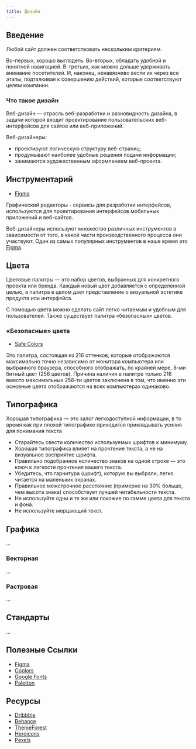 ```yaml
---
title: Дизайн
---
```


## Введение
Любой сайт должен соответствовать нескольким критериям.

Во-первых, хорошо выглядеть.
Во-вторых, обладать удобной и понятной навигацией.
В-третьих, как можно дольше удерживать внимание посетителей.
И, наконец, ненавязчиво вести их через все этапы, подталкивая к совершению действий, которые соответствуют целям компании.

### Что такое дизайн
Веб-дизайн — отрасль веб-разработки и разновидность дизайна, в задачи которой входит проектирование пользовательских 
веб-интерфейсов для сайтов или веб-приложений.

Веб-дизайнеры:

- проектируют логическую структуру веб-страниц;
- продумывают наиболее удобные решения подачи информации;
- занимаются художественным оформлением веб-проекта.

## Инструментарий
- [Figma](https://figma.com)

Графический редакторы - сервисы для разработки интерфейсов, используются для проектирования интерфейсов мобильных 
приложений и веб-сайтов.

Веб-дизайнеры используют множество различных инструментов в зависимости от того, в какой части производственного 
процесса они участвуют. Один из самых популярных инструментов в наше время это [Figma](https://figma.com).

## Цвета
Цветовые палитры — это набор цветов, выбранных для конкретного проекта или бренда. Каждый новый цвет добавляется с 
определенной целью, а палитра в целом дает представление о визуальной эстетике продукта или интерфейса.

С помощью цвета можно сделать сайт легко читаемым и удобным для пользователей. Также существует палитра 
«безопасных» цветов.

### «Безопасные» цвета
- [Safe Colors](https://colorscheme.ru/web-safe-colors.html)

Это палитра, состоящая из 216 оттенков, которые отображаются максимально точно независимо от 
монитора компьютера или выбранного браузера, способного отображать, по крайней мере, 8-ми битный цвет (256 цветов). 
Причина наличия в палитре только 216 вместо максимальных 256-ти цветов заключена в том, что именно эти основные цвета 
отображаются на всех компьютерах одинаково.

## Типографика
Хорошая типографика — это залог легкодоступной информации, в то время как при плохой типографике приходится 
прикладывать усилия для понимания текста

- Старайтесь свести количество используемых шрифтов к минимуму.
- Хорошая типографика влияет на прочтение текста, а не на визуальное восприятие шрифта.
- Правильно подобранное количество знаков на одной строке — это ключ к легкости прочтения вашего текста.
- Убедитесь, что гарнитура (шрифт), которую вы выбрали, легко читается на маленьких экранах.
- Правильное межстрочное расстояние (примерно на 30% больше, чем высота знака) способствует лучшей читабельности текста.
- Не используйте одни и те же или похожие по гамме цвета для текста и фона.
- Не используйте мерцающий текст.

## Графика
...

### Векторная
...

### Растровая
...

## Стандарты
...

## Полезные Ссылки
- [Figma](https://figma.com)
- [Coolors](https://coolors.co)
- [Google Fonts](https://fonts.google.com)
- [Paletton](https://paletton.com)

## Ресурсы
- [Dribbble](https://dribbble.com)
- [Behance](https://behance.net)
- [ThemeForest](https://themeforest.net)
- [Heroicons](https://heroicons.dev)
- [Pexels](https://www.pexels.com)

